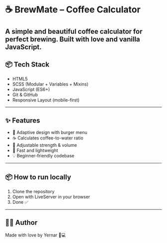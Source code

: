 # ☕ BrewMate – Coffee Calculator

A simple and beautiful coffee calculator for perfect brewing. Built with love and vanilla JavaScript.
---

## 📦 Tech Stack

- HTML5
- SCSS (Modular + Variables + Mixins)
- JavaScript (ES6+)
- Git & GitHub
- Responsive Layout (mobile-first)

---

## ✨ Features

- 📱 Adaptive design with burger menu
- ☕ Calculates coffee-to-water ratio
- 🔢 Adjustable strength & volume
- 🚀 Fast and lightweight
- 💡 Beginner-friendly codebase

---
## 📦 How to run locally

1. Clone the repository  
2. Open with LiveServer in your browser  
3. Done ✅

---

## 🙋‍♂️ Author

Made with love by Yernar 🧠💻  
